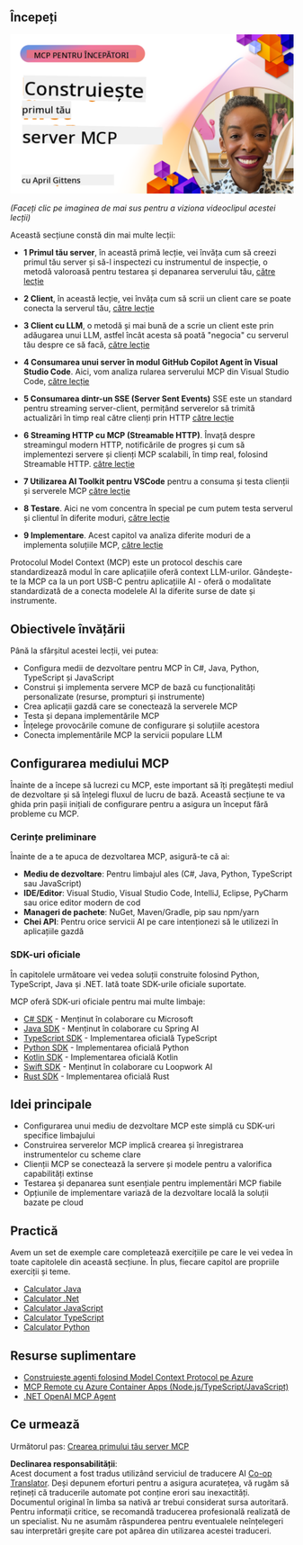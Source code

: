 <!--
CO_OP_TRANSLATOR_METADATA:
{
  "original_hash": "858362ce0118de3fec0f9114bf396101",
  "translation_date": "2025-08-18T20:47:42+00:00",
  "source_file": "03-GettingStarted/README.md",
  "language_code": "ro"
}
-->
## Începeți  

[![Creează primul tău server MCP](../../../translated_images/04.0ea920069efd979a0b2dad51e72c1df7ead9c57b3305796068a6cee1f0dd6674.ro.png)](https://youtu.be/sNDZO9N4m9Y)

_(Faceți clic pe imaginea de mai sus pentru a viziona videoclipul acestei lecții)_

Această secțiune constă din mai multe lecții:

- **1 Primul tău server**, în această primă lecție, vei învăța cum să creezi primul tău server și să-l inspectezi cu instrumentul de inspecție, o metodă valoroasă pentru testarea și depanarea serverului tău, [către lecție](01-first-server/README.md)

- **2 Client**, în această lecție, vei învăța cum să scrii un client care se poate conecta la serverul tău, [către lecție](02-client/README.md)

- **3 Client cu LLM**, o metodă și mai bună de a scrie un client este prin adăugarea unui LLM, astfel încât acesta să poată "negocia" cu serverul tău despre ce să facă, [către lecție](03-llm-client/README.md)

- **4 Consumarea unui server în modul GitHub Copilot Agent în Visual Studio Code**. Aici, vom analiza rularea serverului MCP din Visual Studio Code, [către lecție](04-vscode/README.md)

- **5 Consumarea dintr-un SSE (Server Sent Events)** SSE este un standard pentru streaming server-client, permițând serverelor să trimită actualizări în timp real către clienți prin HTTP [către lecție](05-sse-server/README.md)

- **6 Streaming HTTP cu MCP (Streamable HTTP)**. Învață despre streamingul modern HTTP, notificările de progres și cum să implementezi servere și clienți MCP scalabili, în timp real, folosind Streamable HTTP. [către lecție](06-http-streaming/README.md)

- **7 Utilizarea AI Toolkit pentru VSCode** pentru a consuma și testa clienții și serverele MCP [către lecție](07-aitk/README.md)

- **8 Testare**. Aici ne vom concentra în special pe cum putem testa serverul și clientul în diferite moduri, [către lecție](08-testing/README.md)

- **9 Implementare**. Acest capitol va analiza diferite moduri de a implementa soluțiile MCP, [către lecție](09-deployment/README.md)

Protocolul Model Context (MCP) este un protocol deschis care standardizează modul în care aplicațiile oferă context LLM-urilor. Gândește-te la MCP ca la un port USB-C pentru aplicațiile AI - oferă o modalitate standardizată de a conecta modelele AI la diferite surse de date și instrumente.

## Obiectivele învățării

Până la sfârșitul acestei lecții, vei putea:

- Configura medii de dezvoltare pentru MCP în C#, Java, Python, TypeScript și JavaScript
- Construi și implementa servere MCP de bază cu funcționalități personalizate (resurse, prompturi și instrumente)
- Crea aplicații gazdă care se conectează la serverele MCP
- Testa și depana implementările MCP
- Înțelege provocările comune de configurare și soluțiile acestora
- Conecta implementările MCP la servicii populare LLM

## Configurarea mediului MCP

Înainte de a începe să lucrezi cu MCP, este important să îți pregătești mediul de dezvoltare și să înțelegi fluxul de lucru de bază. Această secțiune te va ghida prin pașii inițiali de configurare pentru a asigura un început fără probleme cu MCP.

### Cerințe preliminare

Înainte de a te apuca de dezvoltarea MCP, asigură-te că ai:

- **Mediu de dezvoltare**: Pentru limbajul ales (C#, Java, Python, TypeScript sau JavaScript)
- **IDE/Editor**: Visual Studio, Visual Studio Code, IntelliJ, Eclipse, PyCharm sau orice editor modern de cod
- **Manageri de pachete**: NuGet, Maven/Gradle, pip sau npm/yarn
- **Chei API**: Pentru orice servicii AI pe care intenționezi să le utilizezi în aplicațiile gazdă

### SDK-uri oficiale

În capitolele următoare vei vedea soluții construite folosind Python, TypeScript, Java și .NET. Iată toate SDK-urile oficiale suportate.

MCP oferă SDK-uri oficiale pentru mai multe limbaje:
- [C# SDK](https://github.com/modelcontextprotocol/csharp-sdk) - Menținut în colaborare cu Microsoft
- [Java SDK](https://github.com/modelcontextprotocol/java-sdk) - Menținut în colaborare cu Spring AI
- [TypeScript SDK](https://github.com/modelcontextprotocol/typescript-sdk) - Implementarea oficială TypeScript
- [Python SDK](https://github.com/modelcontextprotocol/python-sdk) - Implementarea oficială Python
- [Kotlin SDK](https://github.com/modelcontextprotocol/kotlin-sdk) - Implementarea oficială Kotlin
- [Swift SDK](https://github.com/modelcontextprotocol/swift-sdk) - Menținut în colaborare cu Loopwork AI
- [Rust SDK](https://github.com/modelcontextprotocol/rust-sdk) - Implementarea oficială Rust

## Idei principale

- Configurarea unui mediu de dezvoltare MCP este simplă cu SDK-uri specifice limbajului
- Construirea serverelor MCP implică crearea și înregistrarea instrumentelor cu scheme clare
- Clienții MCP se conectează la servere și modele pentru a valorifica capabilități extinse
- Testarea și depanarea sunt esențiale pentru implementări MCP fiabile
- Opțiunile de implementare variază de la dezvoltare locală la soluții bazate pe cloud

## Practică

Avem un set de exemple care completează exercițiile pe care le vei vedea în toate capitolele din această secțiune. În plus, fiecare capitol are propriile exerciții și teme.

- [Calculator Java](./samples/java/calculator/README.md)
- [Calculator .Net](../../../03-GettingStarted/samples/csharp)
- [Calculator JavaScript](./samples/javascript/README.md)
- [Calculator TypeScript](./samples/typescript/README.md)
- [Calculator Python](../../../03-GettingStarted/samples/python)

## Resurse suplimentare

- [Construiește agenți folosind Model Context Protocol pe Azure](https://learn.microsoft.com/azure/developer/ai/intro-agents-mcp)
- [MCP Remote cu Azure Container Apps (Node.js/TypeScript/JavaScript)](https://learn.microsoft.com/samples/azure-samples/mcp-container-ts/mcp-container-ts/)
- [.NET OpenAI MCP Agent](https://learn.microsoft.com/samples/azure-samples/openai-mcp-agent-dotnet/openai-mcp-agent-dotnet/)

## Ce urmează

Următorul pas: [Crearea primului tău server MCP](01-first-server/README.md)

**Declinarea responsabilității**:  
Acest document a fost tradus utilizând serviciul de traducere AI [Co-op Translator](https://github.com/Azure/co-op-translator). Deși depunem eforturi pentru a asigura acuratețea, vă rugăm să rețineți că traducerile automate pot conține erori sau inexactități. Documentul original în limba sa nativă ar trebui considerat sursa autoritară. Pentru informații critice, se recomandă traducerea profesională realizată de un specialist. Nu ne asumăm răspunderea pentru eventualele neînțelegeri sau interpretări greșite care pot apărea din utilizarea acestei traduceri.